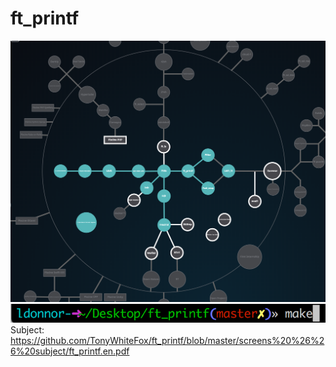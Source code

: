 # ft_printf
![screenshot of sample](https://github.com/TonyWhiteFox/ft_printf/blob/master/screens%20%26%26%20subject/Tree.png)
![screenshot of sample](https://github.com/TonyWhiteFox/ft_printf/blob/master/screens%20%26%26%20subject/Screen%20Shot%202019-08-10%20at%2015.57.02.png)
Subject: https://github.com/TonyWhiteFox/ft_printf/blob/master/screens%20%26%26%20subject/ft_printf.en.pdf
